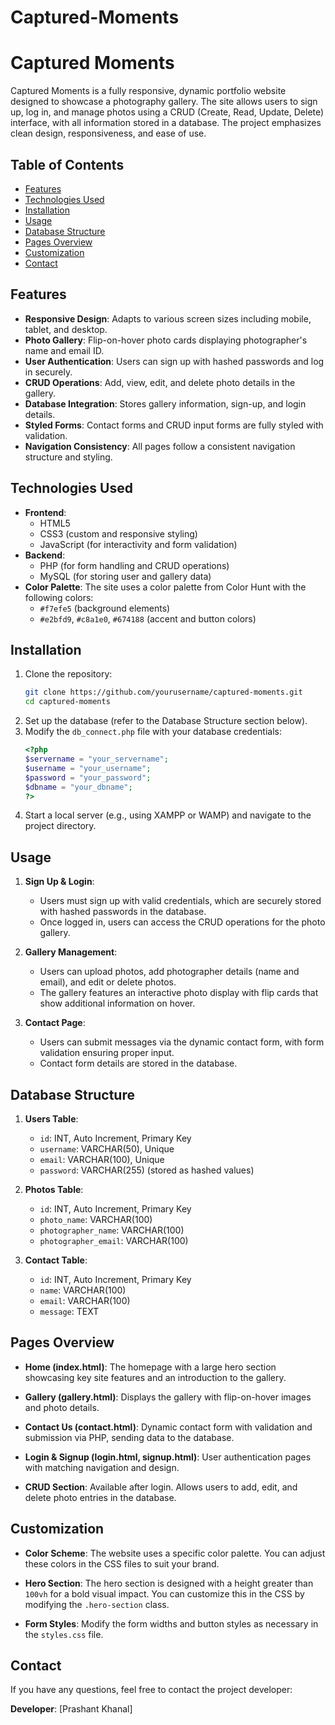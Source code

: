 # Captured-Moments


# Captured Moments

Captured Moments is a fully responsive, dynamic portfolio website designed to showcase a photography gallery. The site allows users to sign up, log in, and manage photos using a CRUD (Create, Read, Update, Delete) interface, with all information stored in a database. The project emphasizes clean design, responsiveness, and ease of use.

## Table of Contents
- [Features](#features)
- [Technologies Used](#technologies-used)
- [Installation](#installation)
- [Usage](#usage)
- [Database Structure](#database-structure)
- [Pages Overview](#pages-overview)
- [Customization](#customization)
- [Contact](#contact)

## Features
- **Responsive Design**: Adapts to various screen sizes including mobile, tablet, and desktop.
- **Photo Gallery**: Flip-on-hover photo cards displaying photographer's name and email ID.
- **User Authentication**: Users can sign up with hashed passwords and log in securely.
- **CRUD Operations**: Add, view, edit, and delete photo details in the gallery.
- **Database Integration**: Stores gallery information, sign-up, and login details.
- **Styled Forms**: Contact forms and CRUD input forms are fully styled with validation.
- **Navigation Consistency**: All pages follow a consistent navigation structure and styling.
  
## Technologies Used
- **Frontend**:
  - HTML5
  - CSS3 (custom and responsive styling)
  - JavaScript (for interactivity and form validation)
- **Backend**:
  - PHP (for form handling and CRUD operations)
  - MySQL (for storing user and gallery data)
- **Color Palette**: The site uses a color palette from Color Hunt with the following colors:
  - `#f7efe5` (background elements)
  - `#e2bfd9`, `#c8a1e0`, `#674188` (accent and button colors)

## Installation
1. Clone the repository:
   ```bash
   git clone https://github.com/yourusername/captured-moments.git
   cd captured-moments
   ```
2. Set up the database (refer to the Database Structure section below).
3. Modify the `db_connect.php` file with your database credentials:
   ```php
   <?php
   $servername = "your_servername";
   $username = "your_username";
   $password = "your_password";
   $dbname = "your_dbname";
   ?>
   ```
4. Start a local server (e.g., using XAMPP or WAMP) and navigate to the project directory.

## Usage
1. **Sign Up & Login**:
   - Users must sign up with valid credentials, which are securely stored with hashed passwords in the database.
   - Once logged in, users can access the CRUD operations for the photo gallery.
   
2. **Gallery Management**:
   - Users can upload photos, add photographer details (name and email), and edit or delete photos.
   - The gallery features an interactive photo display with flip cards that show additional information on hover.
   
3. **Contact Page**:
   - Users can submit messages via the dynamic contact form, with form validation ensuring proper input.
   - Contact form details are stored in the database.

## Database Structure
1. **Users Table**:
   - `id`: INT, Auto Increment, Primary Key
   - `username`: VARCHAR(50), Unique
   - `email`: VARCHAR(100), Unique
   - `password`: VARCHAR(255) (stored as hashed values)
   
2. **Photos Table**:
   - `id`: INT, Auto Increment, Primary Key
   - `photo_name`: VARCHAR(100)
   - `photographer_name`: VARCHAR(100)
   - `photographer_email`: VARCHAR(100)

3. **Contact Table**:
   - `id`: INT, Auto Increment, Primary Key
   - `name`: VARCHAR(100)
   - `email`: VARCHAR(100)
   - `message`: TEXT

## Pages Overview
- **Home (index.html)**: 
  The homepage with a large hero section showcasing key site features and an introduction to the gallery.
  
- **Gallery (gallery.html)**: 
  Displays the gallery with flip-on-hover images and photo details.

- **Contact Us (contact.html)**:
  Dynamic contact form with validation and submission via PHP, sending data to the database.
  
- **Login & Signup (login.html, signup.html)**:
  User authentication pages with matching navigation and design.

- **CRUD Section**:
  Available after login. Allows users to add, edit, and delete photo entries in the database.

## Customization
- **Color Scheme**: 
  The website uses a specific color palette. You can adjust these colors in the CSS files to suit your brand.
  
- **Hero Section**:
  The hero section is designed with a height greater than `100vh` for a bold visual impact. You can customize this in the CSS by modifying the `.hero-section` class.

- **Form Styles**: 
  Modify the form widths and button styles as necessary in the `styles.css` file.

## Contact
If you have any questions, feel free to contact the project developer:

**Developer**: [Prashant Khanal]  
